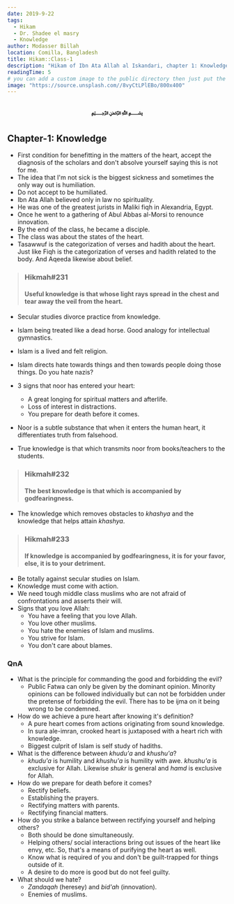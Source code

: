 ```yaml
---
date: 2019-9-22
tags:
  - Hikam
  - Dr. Shadee el masry
  - Knowledge
author: Modasser Billah
location: Comilla, Bangladesh
title: Hikam::Class-1
description: "Hikam of Ibn Ata Allah al Iskandari, chapter 1: Knowledge"
readingTime: 5
# you can add a custom image to the public directory then just put the url here for example /images/....
image: "https://source.unsplash.com//8vyCtLPlEBo/800x400"
---
```

<h3 style="text-align: center;"> &#xFDFD;</h3>

## Chapter-1: Knowledge


- First condition for benefitting in the matters of the heart, accept the diagnosis of the scholars and don't absolve yourself saying this is not for me.
- The idea that I'm not sick is the biggest sickness and sometimes the only way out is humiliation.
- Do not accept to be humiliated.
- Ibn Ata Allah believed only in law no spirituality.
- He was one of the greatest jurists in Maliki fiqh in Alexandria, Egypt.
- Once he went to a gathering of Abul Abbas al-Morsi to renounce innovation.
- By the end of the class, he became a disciple.
- The class was about the states of the heart.
- Tasawwuf is the categorization of verses and hadith about the heart. Just like Fiqh is the categorization of verses and hadith related to the body. And Aqeeda likewise about belief.

> ### Hikmah#231
> #### Useful knowledge is that whose light rays spread in the chest and tear away the veil from the heart.

- Secular studies divorce practice from knowledge.
- Islam being treated like a dead horse. Good analogy for intellectual gymnastics.
- Islam is a lived and felt religion.
- Islam directs hate towards things and then towards people doing those things. Do you hate nazis?
- 3 signs that noor has entered your heart:
	- A great longing for spiritual matters and afterlife.
	- Loss of interest in distractions.
	- You prepare for death before it comes.

- Noor is a subtle substance that when it enters the human heart, it differentiates truth from falsehood.
- True knowledge is that which transmits noor from books/teachers to the students.

> ### Hikmah#232
> #### The best knowledge is that which is accompanied by godfearingness.

- The knowledge which removes obstacles to _khashya_ and the knowledge that helps attain _khashya_.

> ### Hikmah#233
> #### If knowledge is accompanied by godfearingness, it is for your favor, else, it is to your detriment.

- Be totally against secular studies on Islam.
- Knowledge must come with action.
- We need tough middle class muslims who are not afraid of confrontations and asserts their will.
- Signs that you love Allah:
	- You have a feeling that you love Allah.
	- You love other muslims.
	- You hate the enemies of Islam and muslims.
	- You strive for Islam.
	- You don't care about blames.

### QnA
- What is the principle for commanding the good and forbidding the evil?
	- Public Fatwa can only be given by the dominant opinion. Minority opinions can be followed individually but can not be forbidden under the pretense of forbidding the evil. There has to be ijma on it being wrong to be condemned.
- How do we achieve a pure heart after knowing it's definition?
	- A pure heart comes from actions originating from sound knowledge.
	- In sura ale-imran, crooked heart is juxtaposed with a heart rich with knowledge.
	- Biggest culprit of Islam is self study of hadiths.
- What is the difference between _khudu'a_ and _khushu'a_?
	- _khudu'a_ is humility and _khushu'a_ is humility with awe. _khushu'a_ is exclusive for Allah. Likewise _shukr_ is general and _hamd_ is exclusive for Allah.
- How do we prepare for death before it comes?
	- Rectify beliefs.
	- Establishing the prayers.
	- Rectifying matters with parents.
	- Rectifying financial matters.
- How do you strike a balance between rectifying yourself and helping others?
	- Both should be done simultaneously.
	- Helping others/ social interactions bring out issues of the heart like envy, etc. So, that's a means of purifying the heart as well.
	- Know what is required of you and don't be guilt-trapped for things outside of it.
	- A desire to do more is good but do not feel guilty.
- What should we hate?
	- _Zandaqah_ (heresey) and _bid'ah_ (innovation).
	- Enemies of muslims.
